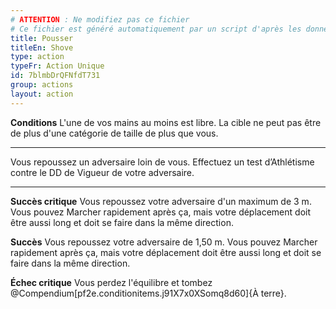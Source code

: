 ```yaml
---
# ATTENTION : Ne modifiez pas ce fichier
# Ce fichier est généré automatiquement par un script d'après les données du module Foundry VTT officiel et de sa traduction
title: Pousser
titleEn: Shove
type: action
typeFr: Action Unique
id: 7blmbDrQFNfdT731
group: actions
layout: action
---
```

**Conditions** L'une de vos mains au moins est libre. La cible ne peut pas être de plus d'une catégorie de taille de plus que vous.

----

Vous repoussez un adversaire loin de vous. Effectuez un test d’<pf2-action action='shove' glyph='A'>Athlétisme</pf2-action> contre le DD de Vigueur de votre adversaire.

----

**Succès critique** Vous repoussez votre adversaire d'un maximum de 3 m. Vous pouvez Marcher rapidement après ça, mais votre déplacement doit être aussi long et doit se faire dans la même direction.

**Succès** Vous repoussez votre adversaire de 1,50 m. Vous pouvez Marcher rapidement après ça, mais votre déplacement doit être aussi long et doit se faire dans la même direction.

**Échec critique** Vous perdez l'équilibre et tombez @Compendium[pf2e.conditionitems.j91X7x0XSomq8d60]{À terre}.


